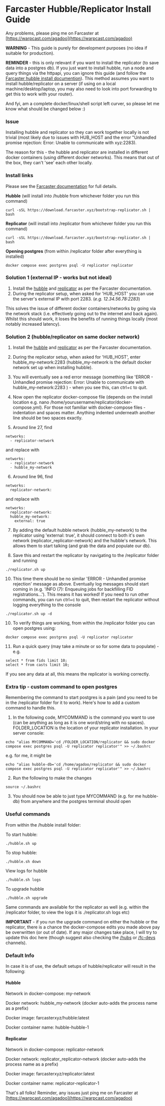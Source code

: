 # Farcaster Hubble/Replicator Install Guide

Any problems, please ping me on Farcaster at [https://warpcast.com/agadoo](https://warpcast.com/agadoo)

**WARNING** - This guide is purely for development purposes (no idea if suitable for production).

**REMINDER** - this is only relevant if you want to install the replicator (to save data into a postgres db). If you just want to install hubble, run a node and query things via the httpapi, you can ignore this guide (and follow the [Farcaster hubble install documention](https://docs.farcaster.xyz/hubble/install)). This method assumes you want to install hubble/replicator on a server (if using on a local machine/desktop/laptop, you may also need to look into port forwarding to get this to work with your router).

And fyi, am a complete docker/linux/shell script left curver, so please let me know what should be changed below :)

### Issue

Installing hubble and replicator so they can work together locally is not trivial (most likely due to issues with HUB_HOST and the error "Unhandled promise rejection: Error: Unable to communicate with xyz:2283).

The reason for this - the hubble and replicator are installed in different docker containers (using different docker networks). This means that out of the box, they can't 'see' each other locally.

### Install links

Please see the [Farcaster documentation](https://docs.farcaster.xyz/hubble/install) for full details.

**Hubble** (will install into /hubble from whichever folder you run this command)
```
curl -sSL https://download.farcaster.xyz/bootstrap-replicator.sh | bash
```
**Replicator** (will install into /replicator from whichever folder you run this command)
```
curl -sSL https://download.farcaster.xyz/bootstrap-replicator.sh | bash
```
**Opening postgres** (from within /replicator folder after everything is installed)
```
docker compose exec postgres psql -U replicator replicator
```


### Solution 1 (external IP - works but not ideal)

1. Install the [hubble](https://docs.farcaster.xyz/hubble/install) and [replicator](https://docs.farcaster.xyz/developers/guides/apps/replicate) as per the Farcaster documentation.
2. During the replicator setup, when asked for 'HUB_HOST' you can use the server's external IP with port 2283.
   (*e.g. 12.34.56.78:2283*)

This solves the issue of different docker containers/networks by going via the network stack (i.e. effectively going out to the internet and back again). Whilst this should work, it loses the benefits of running things locally (most notably increased latency).

### Solution 2 (hubble/replicator on same docker network)

1. Install the [hubble](https://docs.farcaster.xyz/hubble/install) and [replicator](https://docs.farcaster.xyz/developers/guides/apps/replicate) as per the Farcaster documentation.

2. During the replicator setup, when asked for 'HUB_HOST', enter hubble_my-network:2283 (hubble_my-network is the default docker network set up when installing hubble).

3. You will eventually see a red error message (something like 'ERROR - Unhandled promise rejection: Error: Unable to communicate with hubble_my-network:2283 ) - when you see this, can ctrl+c to quit.

4. Now open the replicator docker-compose file (depends on the install location e.g. nano /home/yourusername/replicator/docker-compose.yml). For those not familiar with docker-compose files - indentation and spaces matter. Anything indented underneath another line should be two spaces exactly.

5. Around line 27, find

```
networks:
  - replicator-network
```

and replace with

```
networks:
  - replicator-network
  - hubble_my-network
```

6. Around line 96, find

```
networks:
  replicator-network:
```

and replace with

```
networks:
  replicator-network:
  hubble_my-network:
    external: true
```

7. By adding the default hubble network (hubble_my-network) to the replicator using 'external: true', it should connect to both it's own network (replicator_replicator-network) and the hubble's network. This allows them to start talking (and grab the data and populate our db).

8. Save this and restart the replicator by navigating to the /replicator folder and running
```
./replicator.sh up
```

10. This time there should be no similar 'ERROR - Unhandled promise rejection' message as above. Eventually log messages should start coming in  (e.g. 'INFO (7): Enqueuing jobs for backfilling FID registrations...'). This means it has worked! If you need to run other commands, you can run ctrl+c to quit, then restart the replicator without logging everything to the console

```
./replicator.sh up -d
```

10. To verify things are working, from within the /replicator folder you can open postgres using:

```
docker compose exec postgres psql -U replicator replicator
```

11. Run a quick query (may take a minute or so for some data to populate) - e.g.

```
select * from fids limit 10;
select * from casts limit 10;
```

If you see any data at all, this means the replicator is working correctly.

### Extra tip - custom command to open postgres

Remembering the command to start postgres is a pain (and you need to be in the /replicator folder for it to work). Here's how to add a custom command to handle this.

1. In the following code, MYCOMMAND is the command you want to use (can be anything as long as it is one word/string with no spaces). FOLDER_LOCATION is the location of your replicator installation. In your server console:

```
echo "alias MYCOMMAND='cd /FOLDER_LOCATION/replicator && sudo docker compose exec postgres psql -U replicator replicator'" >> ~/.bashrc
```
e.g. for me, it might be

```
echo "alias hubble-db='cd /home/agadoo/replicator && sudo docker compose exec postgres psql -U replicator replicator'" >> ~/.bashrc
```

2. Run the following to make the changes

```
source ~/.bashrc
```

3. You should now be able to just type MYCOMMAND (e.g. for me hubble-db) from anywhere and the postgres terminal should open

### Useful commands

From within the /hubble install folder:

To start hubble:
```
./hubble.sh up
```
To stop hubble:
```
./hubble.sh down
```
View logs for hubble
```
./hubble.sh logs
```

To upgrade hubble
```
./hubble.sh upgrade
```

Same commands are available for the replicator as well (e.g. within the /replicator folder, to view the logs it is ./replicator.sh logs etc)

**IMPORTANT** - if you run the upgrade command on either the hubble or the replicator, there is a chance the docker-compose edits you made above pay be overwritten (or out of date). If any major changes take place, I will try to update this doc here (though suggest also checking the [/hubs](https://warpcast.com/~/channel/hubs) or [/fc-devs](https://warpcast.com/~/channel/fc-devs) channels).

### Default Info

In case it is of use, the default setups of hubble/replicator will result in the following:

#### Hubble

Network in docker-compose: my-network

Docker network: hubble_my-network (docker auto-adds the process name as a prefix)

Docker image: farcasterxyz/hubble:latest

Docker container name: hubble-hubble-1

#### Replicator

Network in docker-compose: replicator-network

Docker network: replicator_replicator-network (docker auto-adds the process name as a prefix)

Docker image: farcasterxyz/replicator:latest

Docker container name: replicator-replicator-1

That's all folks! Reminder, any issues just ping me on Farcaster at [https://warpcast.com/agadoo](https://warpcast.com/agadoo)
